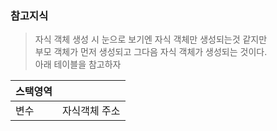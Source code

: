 ### 참고지식
> 자식 객체 생성 시 눈으로 보기엔 자식 객체만 생성되는것 같지만  
> 부모 객체가 먼저 생성되고 그다음 자식 객체가 생성되는 것이다.  
> 아래 테이블을 참고하자

| 스택영역 | |
|---|---|
|변수|자식객체 주소|